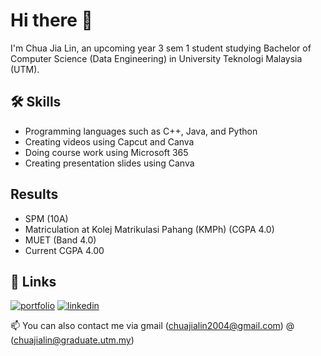 
# Hi there 👋

I'm Chua Jia Lin, an upcoming year 3 sem 1 student studying Bachelor of Computer Science (Data Engineering) in University Teknologi Malaysia (UTM).


## 🛠 Skills
- Programming languages such as C++, Java, and Python
- Creating videos using Capcut and Canva
- Doing course work using Microsoft 365
- Creating presentation slides using Canva


## Results

- SPM (10A)
- Matriculation at Kolej Matrikulasi Pahang (KMPh) (CGPA 4.0)
- MUET (Band 4.0)
- Current CGPA 4.00


## 🔗 Links
[![portfolio](https://img.shields.io/badge/my_portfolio-000?style=for-the-badge&logo=ko-fi&logoColor=white)](https://chuajialin.github.io/)
[![linkedin](https://img.shields.io/badge/linkedin-0A66C2?style=for-the-badge&logo=linkedin&logoColor=white)](https://www.linkedin.com/in/chua-jia-lin-21921929a/)

📫 You can also contact me via gmail (chuajialin2004@gmail.com) @ (chuajialin@graduate.utm.my)

